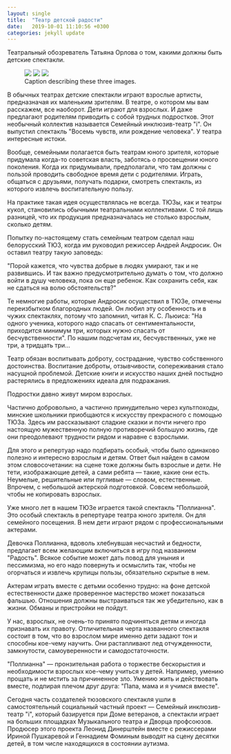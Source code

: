 ```yaml
---
layout: single
title:  "Театр детской радости"
date:   2019-10-01 11:10:56 +0300
categories: jekyll update
---
```

Театральный обозреватель Татьяна Орлова о том, какими должны быть детские спектакли.

<figure class="third">
	<img src="D:/Театр/gh_pages/assets/images/2019-10-01-theatre 1/Screen_1.png">
	<img src="D:/Театр/gh_pages/assets/images/2019-10-01-theatre 1/Screen_2.png">
	<img src="D:/Театр/gh_pages/assets/images/2019-10-01-theatre 1/Screen_3.png">
	<figcaption>Caption describing these three images.</figcaption>
</figure>

В обычных театрах детские спектакли играют взрослые артисты, предназначая их маленьким зрителям. В театре, о котором мы вам расскажем, все наоборот. Дети играют для взрослых. И даже предлагают родителям приводить с собой трудных подростков. Этот необычный коллектив называется Семейный инклюзив-театр "i". Он выпустил спектакль "Восемь чувств, или рождение человека". У театра интересные истоки.

Вообще, семейными полагается быть театрам юного зрителя, которые придумала когда-то советская власть, заботясь о просвещении юного поколения. Когда их придумывали, предполагали, что там должны с пользой проводить свободное время дети с родителями. Играть, общаться с друзьями, получать подарки, смотреть спектакль, из которого извлечь воспитательную пользу.


На практике такая идея осуществлялась не всегда. ТЮЗы, как и театры кукол, становились обычными театральными коллективами. С той лишь разницей, что их продукция предназначалась не столько взрослым, сколько детям.

Попытку по-настоящему стать семейным театром сделал наш белорусский ТЮЗ, когда им руководил режиссер Андрей Андросик. Он оставил театру такую заповедь:

"Порой кажется, что чувства добрые в людях умирают, так и не развившись. И так важно предусмотрительно думать о том, что должно войти в душу человека, пока он еще ребенок. Как сохранить себя, как не сдаться на волю обстоятельств?"

Те немногие работы, которые Андросик осуществил в ТЮЗе, отмечены переизбытком благородных людей. Он любил эту особенность и в чужих спектаклях, потому что запомнил, читая К. С. Льюиса: "На одного ученика, которого надо спасать от сентиментальности, приходится минимум три, которых нужно спасать от бесчувственности". По нашим подсчетам их, бесчувственных, уже не три, а тридцать три...

Театр обязан воспитывать доброту, сострадание, чувство собственного достоинства. Воспитание доброты, отзывчивости, сопереживания стало насущной проблемой. Детские книги и искусство наших дней постыдно растерялись в предложениях идеала для подражания.

Подростки давно живут миром взрослых.

Частично добровольно, а частично принудительно через культпоходы, минские школьники приобщаются к искусству прекрасного с помощью ТЮЗа. Здесь им рассказывают сладкие сказки и почти ничего про настоящую мужественную полную противоречий большую жизнь, где они преодолевают трудности рядом и наравне с взрослыми. 

Для этого и репертуар надо подбирать особый, чтобы было одинаково полезно и интересно взрослым и детям. Ответ был найден в самом этом словосочетании: на сцене тоже должны быть взрослые и дети. Не тети, изображающие детей, а сами ребята — такие, какие они есть. Неумелые, решительные или пугливые — словом, естественные. Впрочем, с небольшой актерской подготовкой. Совсем небольшой, чтобы не копировать взрослых.

Уже много лет в нашем ТЮЗе играется такой спектакль "Поллианна". Это особый спектакль в репертуаре театра юного зрителя. Он для семейного посещения. В нем дети играют рядом с профессиональными актерами.

Девочка Поллианна, вдоволь хлебнувшая несчастий и бедности, предлагает всем желающим включиться в игру под названием "Радость". Всякое событие может дать повод для уныния и пессимизма, но его надо повернуть и осмыслить так, чтобы не огорчаться и извлечь крупицы пользы, обязательно скрытые в нем. 

Актерам играть вместе с детьми особенно трудно: на фоне детской естественности даже проверенное мастерство может показаться фальшью. Отношения должны выстраиваться так же убедительно, как в жизни. Обманы и пристройки не пойдут. 

У нас, взрослых, не очень-то принято подчиняться детям и иногда признавать их правоту. Отличительная черта названного спектакля состоит в том, что во взрослом мире именно дети задают тон и способны кое-чему научить. Они растапливают лед отчужденности, замкнутости, самоуверенности и самодостаточности. 

"Поллианна" — пронзительная работа о торжестве бескорыстия и необходимости взрослых кое-чему учиться у детей. Например, умению прощать и не мстить за причиненное зло. Умению жить и действовать вместе, подпирая плечом друг друга: "Папа, мама и я учимся вместе". 

Сегодня часть создателей тюзовского спектакля ушли в самостоятельный социальный частный проект — Семейный инклюзив-театр "i", который базируется при Доме ветеранов, а спектакли играет на больших площадках Музыкального театра и Дворца профсоюзов. Продюсер этого проекта Леонид Динерштейн вместе с режиссерами Ириной Пушкаревой и Геннадием Фоминым выводят на сцену десятки детей, в том числе находящихся в состоянии аутизма.

[jekyll-docs]: https://jekyllrb.com/docs/home
[jekyll-gh]:   https://github.com/jekyll/jekyll
[jekyll-talk]: https://talk.jekyllrb.com/
